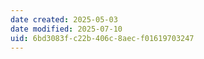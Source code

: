 ```yaml
---
date created: 2025-05-03
date modified: 2025-07-10
uid: 6bd3083f-c22b-406c-8aec-f01619703247
---
```

